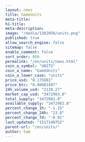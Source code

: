```yaml
---
layout: news
title: GameUnits
meta-title: 
h1-title: 
meta-description: 
image: "/media/1382050/units.png"
published: true
allow_search_engine: false
sitemap: false
enable_comment: false
sort_order: 850
permalink: "/en/units/news.html"
coin_a_symbol: "UNITS"
coin_a_name: "GameUnits"
coin_a_lower_case: "units"
price_usd: "0.175881"
price_btc: "0.00001497"
24h_volume_usd: "2138.27"
market_cap_usd: "3472983.0"
total_supply: "3472983.0"
available_supply: "3472983.0"
percent_change_1h: "-1.15"
percent_change_24h: "23.8"
percent_change_7d: "-0.91"
last_updated: "1517140752"
parent-url: "/en/units/"
author: Sam
---
```


